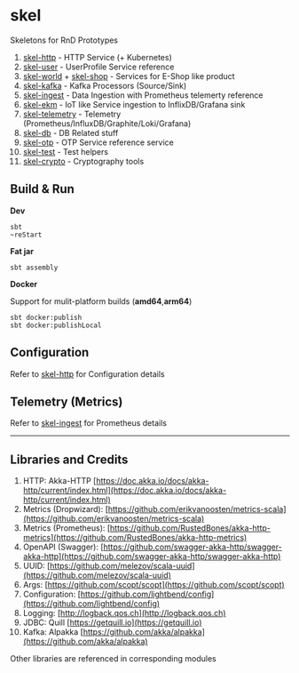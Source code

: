 # skel

Skeletons for RnD Prototypes

1. [skel-http](skel-http) - HTTP Service (+ Kubernetes)
2. [skel-user](skel-user) - UserProfile Service reference
3. [skel-world](skel-world) + [skel-shop](skel-shop) - Services for E-Shop like product
4. [skel-kafka](skel-kafka) - Kafka Processors (Source/Sink)
5. [skel-ingest](skel-ingest) - Data Ingestion with Prometheus telemerty reference
6. [skel-ekm](skel-ekm) - IoT like Service ingestion to InflixDB/Grafana sink
7. [skel-telemetry](skel-telemetry) - Telemetry (Prometheus/InfluxDB/Graphite/Loki/Grafana)
8. [skel-db](skel-db) - DB Related stuff
9. [skel-otp](skel-otp) - OTP Service reference service 
10. [skel-test](skel-test) - Test helpers
11. [skel-crypto](skel-crypto) - Cryptography tools

## Build & Run

__Dev__
```
sbt
~reStart
```

__Fat jar__
```
sbt assembly
```

__Docker__

Support for mulit-platform builds (__amd64__,__arm64__)
```
sbt docker:publish
sbt docker:publishLocal
```

## Configuration

Refer to [skel-http](skel-http) for Configuration details

## Telemetry (Metrics)

Refer to [skel-ingest](skel-ingest) for Prometheus details

----

## Libraries and Credits

1. HTTP: Akka-HTTP [https://doc.akka.io/docs/akka-http/current/index.html](https://doc.akka.io/docs/akka-http/current/index.html)
2. Metrics (Dropwizard): [https://github.com/erikvanoosten/metrics-scala](https://github.com/erikvanoosten/metrics-scala)
3. Metrics (Prometheus): [https://github.com/RustedBones/akka-http-metrics](https://github.com/RustedBones/akka-http-metrics)
4. OpenAPI (Swagger): [https://github.com/swagger-akka-http/swagger-akka-http](https://github.com/swagger-akka-http/swagger-akka-http)
5. UUID: [https://github.com/melezov/scala-uuid](https://github.com/melezov/scala-uuid)
6. Args: [https://github.com/scopt/scopt](https://github.com/scopt/scopt)
7. Configuration: [https://github.com/lightbend/config](https://github.com/lightbend/config)
8. Logging: [http://logback.qos.ch](http://logback.qos.ch)
9. JDBC: Quill [https://getquill.io](https://getquill.io)
10. Kafka: Alpakka [https://github.com/akka/alpakka](https://github.com/akka/alpakka)


Other libraries are referenced in corresponding modules
